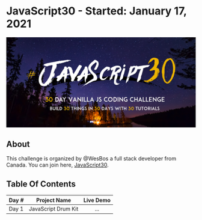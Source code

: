 # JavaScript30 - Started: January 17, 2021
<img src="https://github.com/dyarawilliams/JavaScript30/blob/master/images/javascript30-banner.png?raw=true" >

## About

This challenge is organized by @WesBos a full stack developer from Canada. You can join here, [JavaScript30](https://javascript30.com/).

## Table Of Contents

| Day # | Project Name        | Live Demo |
| ----- | ------------------- | :-------: |
| Day 1 | JavaScript Drum Kit |    ...    |



